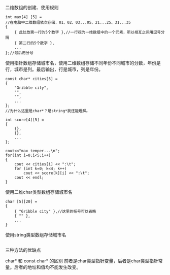 二维数组的创建、使用规则
```
int max[4] [5] = 
//在电脑中二维数组依次存储，01、02、03...05、21...25、31...35
{
	{ 此处放第一行的5个数字 },//一行视为一维数组中的一个元素，所以相互之间用逗号分隔
	{ 第二行的5个数字 },
	...
};//最后用分号
```

使用指针数组存储城市名，使用二维数组存储不同年份不同城市的分数，年份是行，城市是列。最后输出，行是城市，列是年份。
```
const char* cities[5] =
{
	"Gribble city",
	"",
	"",
	...
};
//为什么这里是char*？是string*我还能理解。

int score[4][5] =
{
	{},
	{},
	...
};

cout<<"max temper...\n";
for(int i=0;i<5;i++)
{
	cout << cities[i] << ":\t";
	for (int k=0; k<4; k++)
		cout << score[k][i] << ":\t";
	cout << endl;
}
```
使用二维char类型数组存储城市名
```
char [5][20] =
{
	{ "Gribble city" },//这里的括号可以省略
	{ "" },
	...
}
```
使用string类型数组存储城市名
```

```
三种方法的优缺点


char* 和 const char* 的区别
前者是char类型指针变量，后者是char类型指针常量。后者的地址和值均不能发生改变。
